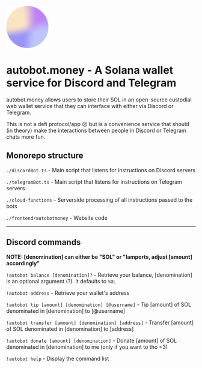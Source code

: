 ![alt text](./frontend/autobotmoney/public/images/gradient.png "Logo Title Text 1")

# autobot.money - A Solana wallet service for Discord and Telegram

autobot.money allows users to store their SOL in an open-source custodial web wallet service that they can interface with either via Discord or Telegram.

This is not a defi protocol/app ☹️ but is a convenience service that should (in theory) make the interactions between people in Discord or Telegram chats more fun.

## Monorepo structure

`./discordBot.ts` - Main script that listens for instructions on Discord servers

`./telegramBot.ts` - Main script that listens for instructions on Telegram servers

`./cloud-functions` - Serverside processing of all instructions passed to the bots

`./frontend/autobotmoney` - Website code

---

## Discord commands

**NOTE: [denomination] can either be "SOL" or "lamports, adjust [amount] accordingly"**

`!autobot balance [denomination]?` - Retrieve your balance, [denomination] is an optional argument (?). It defaults to `SOL`

`!autobot address` - Retrieve your wallet's address

`!autobot tip [amount] [denomination] [@username]` - Tip [amount] of SOL denominated in [denomination] to [@username]

`!autobot transfer [amount] [denomination] [address]` - Transfer [amount] of SOL denominated in [denomination] to [address]

`!autobot donate [amount] [denomination]` - Donate [amount] of SOL denominated in [denomination] to me (only if you want to tho <3)

`!autobot help` - Display the command list
